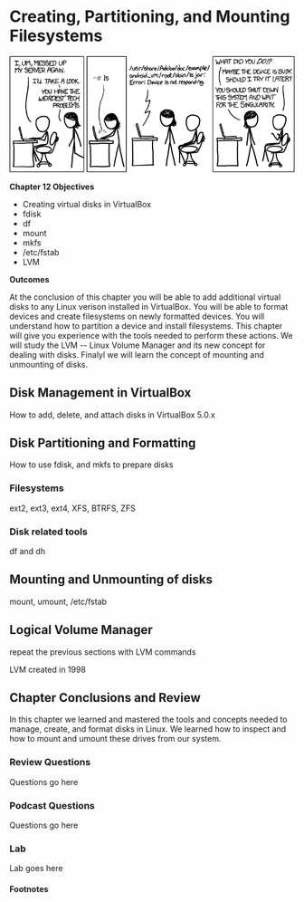 # Creating, Partitioning, and Mounting Filesystems
![*Easy as cake...*](images/Chapter-Header/Chapter-12/server_problem-2.png "Server Problem")

__Chapter 12 Objectives__

   * Creating virtual disks in VirtualBox
   * fdisk    
   * df
   * mount
   * mkfs
   * /etc/fstab
   * LVM

__Outcomes__

  At the conclusion of this chapter you will be able to add additional virtual disks to any Linux verison installed in VirtualBox.  You will be able to format devices and create filesystems on newly formatted devices.  You will understand how to partition a device and install filesystems.  This chapter will give you experience with the tools needed to perform these actions.  We will study the LVM -- Linux Volume Manager and its new concept for dealing with disks.  Finalyl we will learn the concept of mounting and unmounting of disks.

## Disk Management in VirtualBox

  How to add, delete, and attach disks in VirtualBox 5.0.x

## Disk Partitioning and Formatting

  How to use fdisk, and mkfs to prepare disks
  
### Filesystems

  ext2, ext3, ext4, XFS, BTRFS, ZFS
  
### Disk related tools

  df and dh  
  
## Mounting and Unmounting of disks

  mount, umount, /etc/fstab    

## Logical Volume Manager

  repeat the previous sections with LVM commands
  
  LVM created in 1998
   
## Chapter Conclusions and Review

   In this chapter we learned and mastered the tools and concepts needed to manage, create, and format disks in Linux.  We learned how to inspect and how to mount and umount these drives from our system.
 
### Review Questions

  Questions go here

### Podcast Questions

 Questions go here

### Lab

 Lab goes here 
 
#### Footnotes
 



 
 